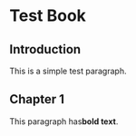 # Test Book


## Introduction

This is a simple test paragraph.


## Chapter 1

This paragraph has**bold text**.
